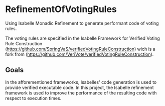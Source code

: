# RefinementOfVotingRules

Using Isabelle Monadic Refinement to generate performant code of voting rules.

The voting rules are specified in the Isabelle Framework for Verified Voting Rule Construction (https://github.com/SpringVaS/verifiedVotingRuleConstruction) wich is a fork from (https://github.com/VeriVote/verifiedVotingRuleConstruction).

## Goals

In the afforementioned frameworks, Isabelles' code generation is used to provide verified executable code.
In this project, the Isabelle refinement framework is used to improve the performance of the resulting code with respect to execution times. 
